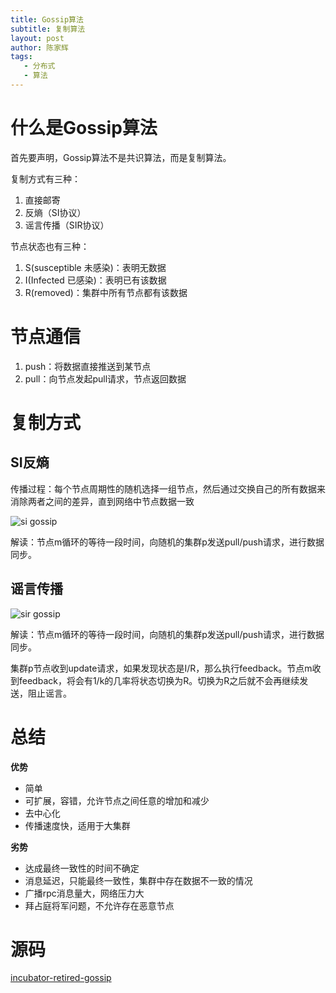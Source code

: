 ```yaml
---
title: Gossip算法
subtitle: 复制算法
layout: post
author: 陈家辉
tags:
   - 分布式
   - 算法
---
```


# 什么是Gossip算法

首先要声明，Gossip算法不是共识算法，而是复制算法。

复制方式有三种：

1. 直接邮寄
2. 反熵（SI协议）
3. 谣言传播（SIR协议）

节点状态也有三种：

1. S(susceptible 未感染)：表明无数据
2. I(Infected 已感染)：表明已有该数据
3. R(removed)：集群中所有节点都有该数据

# 节点通信

1. push：将数据直接推送到某节点
2. pull：向节点发起pull请求，节点返回数据

# 复制方式

## SI反熵

传播过程：每个节点周期性的随机选择一组节点，然后通过交换自己的所有数据来消除两者之间的差异，直到网络中节点数据一致

![si gossip](https://ofcoder.com/images/theory/distributed/gossip_si.png)

解读：节点m循环的等待一段时间，向随机的集群p发送pull/push请求，进行数据同步。

## 谣言传播

![sir gossip](https://ofcoder.com/images/theory/distributed/gossip_sir.png)

解读：节点m循环的等待一段时间，向随机的集群p发送pull/push请求，进行数据同步。

集群p节点收到update请求，如果发现状态是I/R，那么执行feedback。节点m收到feedback，将会有1/k的几率将状态切换为R。切换为R之后就不会再继续发送，阻止谣言。

# 总结

**优势**

* 简单
* 可扩展，容错，允许节点之间任意的增加和减少
* 去中心化
* 传播速度快，适用于大集群

**劣势**

* 达成最终一致性的时间不确定
* 消息延迟，只能最终一致性，集群中存在数据不一致的情况
* 广播rpc消息量大，网络压力大
* 拜占庭将军问题，不允许存在恶意节点

# 源码

[incubator-retired-gossip](https://github.com/apache/incubator-retired-gossip)